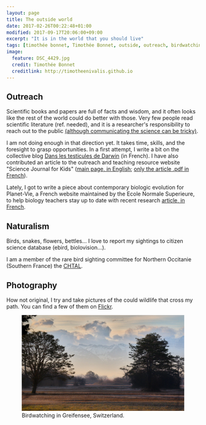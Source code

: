 ```yaml
---
layout: page
title: The outside world
date: 2017-02-26T00:22:48+01:00
modified: 2017-09-17T20:06:00+09:00
excerpt: "It is in the world that you should live"
tags: [timothée bonnet, Timothée Bonnet, outside, outreach, birdwatching]
image:
  feature: DSC_4429.jpg
  credit: Timothée Bonnet
  creditlink: http://timotheenivalis.github.io
---
```


## Outreach

Scientific books and papers are full of facts and wisdom, and it often looks like the rest of the world could do better with those.
Very few people read scientific literature (ref. needed), and it is a researcher's responsibility to reach out to the public [(although communicating the science can be tricky)](http://www.slate.com/articles/health_and_science/science/2017/04/explaining_science_won_t_fix_information_illiteracy.html).

I am not doing enough in that direction yet. It takes time, skills, and the foresight to grasp opportunities. In a first attempt, I write a bit on the collective blog
[Dans les testicules de Darwin](http://danslestesticulesdedarwin.blogspot.com.au/)
(in French). I have also contributed an article to the outreach and teaching resource website "Science Journal for Kids" ([main page, in English](http://www.sciencejournalforkids.org/science-articles/evolution-in-action-are-voles-shrinking); [only the article .pdf in French](http://www.sciencejournalforkids.org/uploads/5/4/2/8/54289603/voles-article-fr.pdf)).

Lately, I got to write a piece about contemporary biologic evolution for Planet-Vie, a French website maintained by the Ecole Normale Superieure, to help biology teachers stay up to date with recent research [article, in French](http://planet-vie.ens.fr/article/2536/evolution-action).

## Naturalism

Birds, snakes, flowers, bettles... I love to report my sightings to citizen science database (ebird, biolovision...).

I am a member of the rare bird sighting committee for Northern Occitanie (Southern France) the [CHTAL](http://www.faune-tarn-aveyron.org/index.php?m_id=20025).

## Photography

How not original, I try and take pictures of the could wildlife that cross my path.
You can find a few of them on [Flickr](https://www.flickr.com/photos/144879083@N02).

<figure>
	<img src="/images/DSC_7517.jpg">
	<figcaption> Birdwatching in Greifensee, Switzerland.</figcaption>
</figure>
